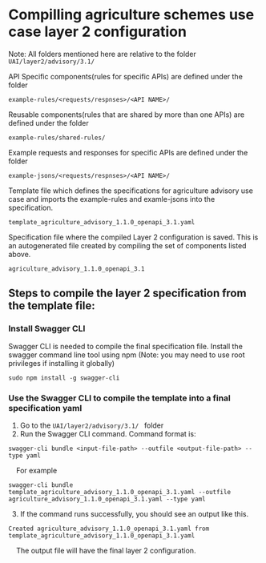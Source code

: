 # Compilling agriculture schemes use case layer 2 configuration

Note: All folders mentioned here are relative to the folder ``` UAI/layer2/advisory/3.1/ ```

API Specific components(rules for specific APIs) are defined under the folder

```
example-rules/<requests/respnses>/<API NAME>/
```

Reusable components(rules that are shared by more than one APIs) are defined under the folder

```
example-rules/shared-rules/
```

Example requests and responses for specific APIs are defined under the folder

```
example-jsons/<requests/respnses>/<API NAME>/
```

Template file which defines the specifications for agriculture advisory use case and imports the example-rules and examle-jsons into the specification.
```
template_agriculture_advisory_1.1.0_openapi_3.1.yaml
```

Specification file where the compiled Layer 2 configuration is saved. This is an autogenerated file created by compiling the set of components listed above.
```
agriculture_advisory_1.1.0_openapi_3.1
```

## Steps to compile the layer 2 specification from the template file:

### Install Swagger CLI
Swagger CLI is needed to compile the final specification file. Install the swagger command line tool using npm (Note: you may need to use root privileges if installing it globally)

```
sudo npm install -g swagger-cli
```

### Use the Swagger CLI to compile the template into a final specification yaml
1. Go to the ``` UAI/layer2/advisory/3.1/  ``` folder
2. Run the Swagger CLI command. Command format is:
```
swagger-cli bundle <input-file-path> --outfile <output-file-path> --type yaml
```
&nbsp;&nbsp;&nbsp;&nbsp;For example
```
swagger-cli bundle template_agriculture_advisory_1.1.0_openapi_3.1.yaml --outfile agriculture_advisory_1.1.0_openapi_3.1.yaml --type yaml
```
3. If the command runs successfully, you should see an output like this.
```
Created agriculture_advisory_1.1.0_openapi_3.1.yaml from template_agriculture_advisory_1.1.0_openapi_3.1.yaml
```
&nbsp;&nbsp;&nbsp;&nbsp;The output file will have the final layer 2 configuration.
